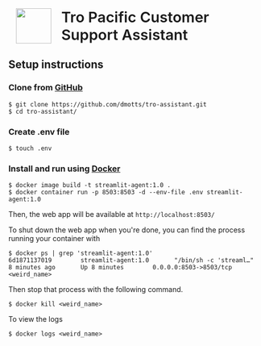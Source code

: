 <div style='display:flex;align-items: center;'><img style='height:70px;margin-left: 15px;margin-right:20px;' src='https://terrapinn-cdn.com/tres/pa-images/10660/a0A4G00001foQKaUAM_org.png?20221213020720' /><div style='text-align:left;font-weight: 600;font-size:29px'>Tro Pacific Customer Support Assistant</div></div>

## Setup instructions

### Clone from [GitHub](https://github.com/dmotts/tro-assitant)

```shell
$ git clone https://github.com/dmotts/tro-assistant.git
$ cd tro-assistant/
```

### Create .env file
```shell
$ touch .env
```

### Install and run using [Docker](https://www.docker.com/)

```shell
$ docker image build -t streamlit-agent:1.0 .
$ docker container run -p 8503:8503 -d --env-file .env streamlit-agent:1.0
```

Then, the web app will be available at `http://localhost:8503/`

To shut down the web app when you're done, you can find the process running your container with

```shell
$ docker ps | grep 'streamlit-agent:1.0'
6d1871137019        streamlit-agent:1.0       "/bin/sh -c 'streaml…"   8 minutes ago       Up 8 minutes        0.0.0.0:8503->8503/tcp   <weird_name>
```

Then stop that process with the following command.

```shell
$ docker kill <weird_name>
```

To view the logs
```shell
$ docker logs <weird_name>
```
